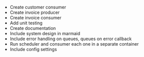 - Create customer consumer
- Create invoice producer
- Create invoice consumer
- Add unit testing
- Create documentation
- Include system design in marmaid
- Include error handling on queues, queues on error callback
- Run scheduler and consumer each one in a separate container
- Include config settings
